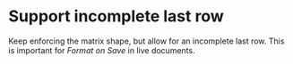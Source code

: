 # Support incomplete last row

Keep enforcing the matrix shape, but allow for an incomplete last row.
This is important for *Format on Save* in live documents.
